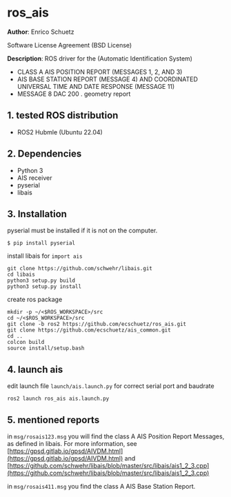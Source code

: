 # ros_ais


**Author**: Enrico Schuetz

Software License Agreement (BSD License)

**Description**: ROS driver for the (Automatic Identification System)
* CLASS A AIS POSITION REPORT (MESSAGES 1, 2, AND 3)
* AIS BASE STATION REPORT (MESSAGE 4) AND COORDINATED UNIVERSAL TIME AND DATE RESPONSE (MESSAGE 11)
* MESSAGE 8 DAC 200 . geometry report

## 1. tested ROS distribution

* ROS2 Hubmle (Ubuntu 22.04)

## 2. Dependencies
* Python 3
* AIS receiver
* pyserial
* libais


## 3. Installation



pyserial must be installed if it is not on the computer.

```
$ pip install pyserial
```
install libais for `import ais`
```
git clone https://github.com/schwehr/libais.git
cd libais
python3 setup.py build
python3 setup.py install
```
create ros package
```
mkdir -p ~/<$ROS_WORKSPACE>/src
cd ~/<$ROS_WORKSPACE>/src
git clone -b ros2 https://github.com/ecschuetz/ros_ais.git
git clone https://github.com/ecschuetz/ais_common.git
cd ..
colcon build
source install/setup.bash
```

## 4. launch ais

edit launch file `launch/ais.launch.py` for correct serial port and baudrate
```
ros2 launch ros_ais ais.launch.py
```


## 5. mentioned reports 
in `msg/rosais123.msg` you will find the class A AIS Position Report Messages, as defined in libais.
For more information, see [https://gpsd.gitlab.io/gpsd/AIVDM.html](https://gpsd.gitlab.io/gpsd/AIVDM.html) and [https://github.com/schwehr/libais/blob/master/src/libais/ais1_2_3.cpp](https://github.com/schwehr/libais/blob/master/src/libais/ais1_2_3.cpp)

in `msg/rosais411.msg` you find the class A AIS Base Station Report.
